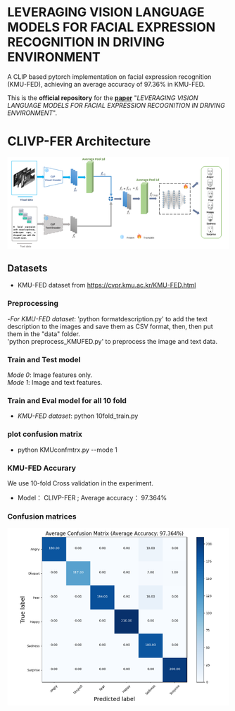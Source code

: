 # LEVERAGING VISION LANGUAGE MODELS FOR FACIAL EXPRESSION RECOGNITION IN DRIVING ENVIRONMENT
A CLIP based pytorch implementation on facial expression recognition (KMU-FED), achieving an average accuracy of 97.36%  in KMU-FED.

This is the **official repository** for the [**paper**](https://arxiv.org/abs/) "*LEVERAGING VISION LANGUAGE MODELS FOR FACIAL EXPRESSION RECOGNITION IN DRIVING ENVIRONMENT*".

# CLIVP-FER Architecture
![figures/CLIParcht.png](figures/CLIParcht.png)

## Datasets ##
- KMU-FED dataset from https://cvpr.kmu.ac.kr/KMU-FED.html

### Preprocessing ###
-*For KMU-FED dataset*: 'python formatdescription.py' to add the text description to the images and save them as CSV format, then, then put them in the "data" folder. <Br/>
'python preprocess_KMUFED.py' to preprocess the image and text data. <Br/>

### Train and Test model ###
*Mode 0*: Image features only.<Br/>
*Mode 1*: Image and text features.

### Train and Eval model for all 10 fold ###
- *KMU-FED dataset*: python 10fold_train.py

### plot confusion matrix ###
- python KMUconfmtrx.py --mode 1

###  KMU-FED Accurary     ###
We use 10-fold Cross validation in the experiment.
- Model：    CLIVP-FER ;       Average accuracy：  97.364%  <Br/>

### Confusion matrices ###

<div style="display: flex; justify-content: flex-start;">
  <img width=600 src="figures/both.png"/>
</div>


